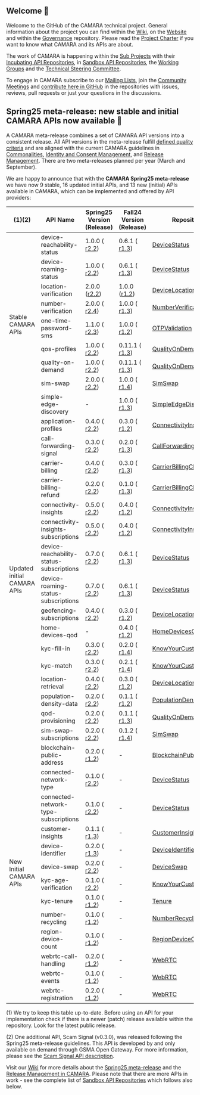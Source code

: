 ## Welcome 👋

Welcome to the GitHub of the CAMARA technical project. General information about the project you can find within the [Wiki](https://lf-camaraproject.atlassian.net/wiki/x/AgDe), on the [Website](https://camaraproject.org) and within the [Governance](https://github.com/camaraproject/Governance) repository. Please read the [Project Charter](https://github.com/camaraproject/Governance/blob/main/ProjectCharter.md) if you want to know what CAMARA and its APIs are about.

The work of CAMARA is happening within the [Sub Projects](https://lf-camaraproject.atlassian.net/wiki/x/NQ7e) with their [Incubating API Repositories](https://github.com/search?q=topic%3Aincubating-api-repository+org%3Acamaraproject&type=Repositories), in [Sandbox API Repositories](https://github.com/search?q=topic%3Asandbox-api-repository+org%3Acamaraproject&type=Repositories),
the [Working Groups](https://github.com/search?q=topic%3Aworkinggroup+org%3Acamaraproject&type=Repositories) and the [Technical Steering Committee](https://wiki.camaraproject.org/display/CAM/Technical+Steering+Committee).

To engage in CAMARA subscribe to our [Mailing Lists](https://lists.camaraproject.org/g/all/subgroups), join the [Community Meetings](https://zoom-lfx.platform.linuxfoundation.org/meetings/telcoapi?view=week) and
[contribute here in GitHub](https://github.com/camaraproject/Governance/blob/main/CONTRIBUTING.md) in the repositories with issues, reviews, pull requests or just your questions in the discussions.

## Spring25 meta-release: new stable and initial CAMARA APIs now available 🚀

A CAMARA meta-release combines a set of CAMARA API versions into a consistent release. All API versions in the meta-release fulfill [defined quality criteria](https://github.com/camaraproject/ReleaseManagement/blob/main/documentation/API-Readiness-Checklist.md) and are aligned with the current CAMARA guidelines in [Commonalities](https://github.com/camaraproject/Commonalities), [Identity and Consent Management](https://github.com/camaraproject/IdentityAndConsentManagement), and [Release Management](https://github.com/camaraproject/ReleaseManagement). There are two meta-releases planned per year (March and September).

We are happy to announce that with the **CAMARA Spring25 meta-release** we have now 9 stable, 16 updated initial APIs, and 13 new (initial) APIs available in CAMARA, which can be implemented and offered by API providers:

<table>
    <thead>
        <tr>
            <th>(1)(2)</th>
            <th>API Name</th>
            <th>Spring25<br>Version (Release)</th>
            <th>Fall24<br>Version (Release)</th>
            <th>Repository</th>
        </tr>
    </thead>
    <tbody>
        <tr>
            <td rowspan=9>Stable<br>CAMARA APIs</td>
            <td>device-reachability-status</td>
            <td>1.0.0 ( <a href="https://github.com/camaraproject/DeviceStatus/releases/tag/r2.2">r2.2</a>)</td>
            <td>0.6.1 ( <a href="https://github.com/camaraproject/DeviceStatus/releases/tag/r1.3">r1.3</a>)</td>
            <td><a href="https://github.com/camaraproject/DeviceStatus">DeviceStatus</a></td>
        </tr>
        <tr>
            <td>device-roaming-status</td>
            <td>1.0.0 ( <a href="https://github.com/camaraproject/DeviceStatus/releases/tag/r2.2">r2.2</a>)</td>
            <td>0.6.1 ( <a href="https://github.com/camaraproject/DeviceStatus/releases/tag/r1.3">r1.3</a>)</td>
            <td><a href="https://github.com/camaraproject/DeviceStatus">DeviceStatus</a></td>
        </tr>
        <tr>
            <td>location-verification</td>
            <td>2.0.0 (<a href="https://github.com/camaraproject/DeviceLocation/releases/tag/r2.2">r2.2</a>)</td>
            <td>1.0.0 (<a href="https://github.com/camaraproject/DeviceLocation/releases/tag/r1.2">r1.2</a>)</td>
            <td><a href="https://github.com/camaraproject/DeviceLocation">DeviceLocation</a></td>
        </tr>
        <tr>
            <td>number-verification</td>
            <td>2.0.0 ( <a href="https://github.com/camaraproject/NumberVerification/releases/tag/r2.4">r2.4</a>)</td>
            <td>1.0.0 ( <a href="https://github.com/camaraproject/NumberVerification/releases/tag/r1.3">r1.3</a>)</td>
            <td><a href="https://github.com/camaraproject/NumberVerification">NumberVerification</a></td>
        </tr>
        <tr>
            <td>one-time-password-sms</td>
            <td>1.1.0 ( <a href="https://github.com/camaraproject/OTPValidation/releases/tag/r2.3">r2.3</a>)</td>
            <td>1.0.0 ( <a href="https://github.com/camaraproject/OTPValidation/releases/tag/r1.2">r1.2</a>)</td>
            <td><a href="https://github.com/camaraproject/OTPValidation">OTPValidation</a></td>
        </tr>
        <tr>
            <td>qos-profiles</td>
            <td>1.0.0 ( <a href="https://github.com/camaraproject/QualityOnDemand/releases/tag/r2.2">r2.2</a>)</td>
            <td>0.11.1 ( <a href="https://github.com/camaraproject/QualityOnDemand/releases/tag/r1.3">r1.3</a>)</td>
            <td><a href="https://github.com/camaraproject/QualityOnDemand">QualityOnDemand</a></td>
        </tr>
        <tr>
            <td>quality-on-demand</td>
            <td>1.0.0 ( <a href="https://github.com/camaraproject/QualityOnDemand/releases/tag/r2.2">r2.2</a>)</td>
            <td>0.11.1 ( <a href="https://github.com/camaraproject/QualityOnDemand/releases/tag/r1.3">r1.3</a>)</td>
            <td><a href="https://github.com/camaraproject/QualityOnDemand">QualityOnDemand</a></td>
        </tr>
        <tr>
            <td>sim-swap</td>
            <td>2.0.0 ( <a href="https://github.com/camaraproject/SimSwap/releases/tag/r2.2">r2.2</a>)</td>
            <td>1.0.0 ( <a href="https://github.com/camaraproject/SimSwap/releases/tag/r1.4">r1.4</a>)</td>
            <td><a href="https://github.com/camaraproject/SimSwap">SimSwap</a></td>
        </tr>
        <tr>
            <td>simple-edge-discovery</td>
            <td>-</td>
            <td>1.0.0 ( <a href="https://github.com/camaraproject/SimpleEdgeDiscovery/releases/tag/r1.3">r1.3</a>)</td>
            <td><a href="https://github.com/camaraproject/SimpleEdgeDiscovery">SimpleEdgeDiscovery</a></td>
        </tr>
        <tr>
            <td rowspan=16>Updated initial<br>CAMARA APIs</td>
            <td>application-profiles</td>
            <td>0.4.0 ( <a href="https://github.com/camaraproject/ConnectivityInsights/releases/tag/r2.2">r2.2</a>)</td>
            <td>0.3.0 ( <a href="https://github.com/camaraproject/ConnectivityInsights/releases/tag/r1.2">r1.2</a>)</td>
            <td><a href="https://github.com/camaraproject/ConnectivityInsights">ConnectivityInsights</a></td>
        </tr>
        <tr>
            <td>call-forwarding-signal</td>
            <td>0.3.0 ( <a href="https://github.com/camaraproject/CallForwardingSignal/releases/tag/r2.2">r2.2</a>)</td>
            <td>0.2.0 ( <a href="https://github.com/camaraproject/CallForwardingSignal/releases/tag/r1.3">r1.3</a>)</td>
            <td><a href="https://github.com/camaraproject/CallForwardingSignal">CallForwardingSignal</a></td>
        </tr>
        <tr>
            <td>carrier-billing</td>
            <td>0.4.0 ( <a href="https://github.com/camaraproject/CarrierBillingCheckOut/releases/tag/r2.2">r2.2</a>)</td>
            <td>0.3.0 ( <a href="https://github.com/camaraproject/CarrierBillingCheckOut/releases/tag/r1.3">r1.3</a>)</td>
            <td><a href="https://github.com/camaraproject/CarrierBillingCheckOut">CarrierBillingCheckOut</a></td>
        </tr>
        <tr>
            <td>carrier-billing-refund</td>
            <td>0.2.0 ( <a href="https://github.com/camaraproject/CarrierBillingCheckOut/releases/tag/r2.2">r2.2</a>)</td>
            <td>0.1.0 ( <a href="https://github.com/camaraproject/CarrierBillingCheckOut/releases/tag/r1.3">r1.3</a>)</td>
            <td><a href="https://github.com/camaraproject/CarrierBillingCheckOut">CarrierBillingCheckOut</a></td>
        </tr>
        <tr>
            <td>connectivity-insights</td>
            <td>0.5.0 ( <a href="https://github.com/camaraproject/ConnectivityInsights/releases/tag/r2.2">r2.2</a>)</td>
            <td>0.4.0 ( <a href="https://github.com/camaraproject/ConnectivityInsights/releases/tag/r1.2">r1.2</a>)</td>
            <td><a href="https://github.com/camaraproject/ConnectivityInsights">ConnectivityInsights</a></td>
        </tr>
        <tr>
            <td>connectivity-insights-subscriptions</td>
            <td>0.5.0 ( <a href="https://github.com/camaraproject/ConnectivityInsights/releases/tag/r2.2">r2.2</a>)</td>
            <td>0.4.0 ( <a href="https://github.com/camaraproject/ConnectivityInsights/releases/tag/r1.2">r1.2</a>)</td>
            <td><a href="https://github.com/camaraproject/ConnectivityInsights">ConnectivityInsights</a></td>
        </tr>
        <tr>
            <td>device-reachability-status-subscriptions</td>
            <td>0.7.0 ( <a href="https://github.com/camaraproject/DeviceStatus/releases/tag/r2.2">r2.2</a>)</td>
            <td>0.6.1 ( <a href="https://github.com/camaraproject/DeviceStatus/releases/tag/r1.3">r1.3</a>)</td>
            <td><a href="https://github.com/camaraproject/DeviceStatus">DeviceStatus</a></td>
        </tr>
        <tr>
            <td>device-roaming-status-subscriptions</td>
            <td>0.7.0 ( <a href="https://github.com/camaraproject/DeviceStatus/releases/tag/r1.3">r2.2</a>)</td>
            <td>0.6.1 ( <a href="https://github.com/camaraproject/DeviceStatus/releases/tag/r1.3">r1.3</a>)</td>
            <td><a href="https://github.com/camaraproject/DeviceStatus">DeviceStatus</a></td>
        </tr>
        <tr>
            <td>geofencing-subscriptions</td>
            <td>0.4.0 ( <a href="https://github.com/camaraproject/DeviceLocation/releases/tag/r2.2">r2.2</a>)</td>
            <td>0.3.0 ( <a href="https://github.com/camaraproject/DeviceLocation/releases/tag/r1.2">r1.2</a>)</td>
            <td><a href="https://github.com/camaraproject/DeviceLocation ">DeviceLocation</a></td>
        </tr>
        <tr>
            <td>home-devices-qod</td>
            <td>-</td>
            <td>0.4.0 ( <a href="https://github.com/camaraproject/HomeDevicesQoD/releases/tag/r1.2">r1.2</a>)</td>
            <td><a href="https://github.com/camaraproject/HomeDevicesQoD">HomeDevicesQoD</a></td>
        </tr>
        <tr>
            <td>kyc-fill-in</td>
            <td>0.3.0 ( <a href="https://github.com/camaraproject/KnowYourCustomer/releases/tag/r2.2">r2.2</a>)</td>
            <td>0.2.0 ( <a href="https://github.com/camaraproject/KnowYourCustomer/releases/tag/r1.4">r1.4</a>)</td>
            <td><a href="https://github.com/camaraproject/KnowYourCustomer">KnowYourCustomer</a></td>
        </tr>
        <tr>
            <td>kyc-match</td>
            <td>0.3.0 ( <a href="https://github.com/camaraproject/KnowYourCustomer/releases/tag/r2.2">r2.2</a>)</td>
            <td>0.2.1 ( <a href="https://github.com/camaraproject/KnowYourCustomer/releases/tag/r1.4">r1.4</a>)</td>
            <td><a href="https://github.com/camaraproject/KnowYourCustomer">KnowYourCustomer</a></td>
        </tr>
        <tr>
            <td>location-retrieval</td>
            <td>0.4.0 ( <a href="https://github.com/camaraproject/DeviceLocation/releases/tag/r2.2">r2.2</a>)</td>
            <td>0.3.0 ( <a href="https://github.com/camaraproject/DeviceLocation/releases/tag/r1.2">r1.2</a>)</td>
            <td><a href="https://github.com/camaraproject/DeviceLocation">DeviceLocation</a></td>
        </tr>
        <tr>
            <td>population-density-data</td>
            <td>0.2.0 ( <a href="https://github.com/camaraproject/PopulationDensityData/releases/tag/r2.2">r2.2</a>)</td>
            <td>0.1.1 ( <a href="https://github.com/camaraproject/PopulationDensityData/releases/tag/r1.2">r1.2</a>)</td>
            <td><a href="https://github.com/camaraproject/PopulationDensityData">PopulationDensityData</a></td>
        </tr>
        <tr>
            <td>qod-provisioning</td>
            <td>0.2.0 ( <a href="https://github.com/camaraproject/QualityOnDemand/releases/tag/r2.2">r2.2</a>)</td>
            <td>0.1.1 ( <a href="https://github.com/camaraproject/QualityOnDemand/releases/tag/r1.3">r1.3</a>)</td>
            <td><a href="https://github.com/camaraproject/QualityOnDemand">QualityOnDemand</a></td>
        </tr>
        <tr>
            <td>sim-swap-subscriptions</td>
            <td>0.2.0 ( <a href="https://github.com/camaraproject/SimSwap/releases/tag/r2.2">r2.2</a>)</td>
            <td>0.1.2 ( <a href="https://github.com/camaraproject/SimSwap/releases/tag/r1.4">r1.4</a>)</td>
            <td><a href="https://github.com/camaraproject/SimSwap">SimSwap </a></td>
        </tr>
        <tr>
            <td rowspan=13>New Initial<br>CAMARA APIs</td>
            <td>blockchain-public-address</td>
            <td>0.2.0 ( <a href="https://github.com/camaraproject/BlockchainPublicAddress/releases/tag/r1.2">r1.2</a>)</td>
            <td>-</td>
            <td><a href="https://github.com/camaraproject/BlockchainPublicAddress">BlockchainPublicAddress</a></td>
        </tr>
        <tr>
            <td>connected-network-type</td>
            <td>0.1.0 ( <a href="https://github.com/camaraproject/DeviceStatus/releases/tag/r2.2">r2.2</a>)</td>
            <td>-</td>
            <td><a href="https://github.com/camaraproject/DeviceStatus">DeviceStatus</a></td>
        </tr>
        <tr>
            <td>connected-network-type-subscriptions</td>
            <td>0.1.0 ( <a href="https://github.com/camaraproject/DeviceStatus/releases/tag/r2.2">r2.2</a>)</td>
            <td>-</td>
            <td><a href="https://github.com/camaraproject/DeviceStatus">DeviceStatus</a></td>
        </tr>
        <tr>
            <td>customer-insights</td>
            <td>0.1.1 ( <a href="https://github.com/camaraproject/CustomerInsights/releases/tag/r1.3">r1.3</a>)</td>
            <td>-</td>
            <td><a href="https://github.com/camaraproject/CustomerInsights">CustomerInsights</a></td>
        </tr>
        <tr>
            <td>device-identifier</td>
            <td>0.2.0 ( <a href="https://github.com/camaraproject/DeviceIdentifier/releases/tag/r1.3">r1.3</a>)</td>
            <td>-</td>
            <td><a href="https://github.com/camaraproject/DeviceIdentifier">DeviceIdentifier</a></td>
        </tr>
        <tr>
            <td>device-swap</td>
            <td>0.2.0 ( <a href="https://github.com/camaraproject/DeviceSwap/releases/tag/r2.2">r2.2</a>)</td>
            <td>-</td>
            <td><a href="https://github.com/camaraproject/DeviceSwap">DeviceSwap</a></td>
        </tr>
        <tr>
            <td>kyc-age-verification</td>
            <td>0.1.0 ( <a href="https://github.com/camaraproject/KnowYourCustomer/releases/tag/r2.2">r2.2</a>)</td>
            <td>-</td>
            <td><a href="https://github.com/camaraproject/KnowYourCustomer">KnowYourCustomer</a></td>
        </tr>
        <tr>
            <td>kyc-tenure</td>
            <td>0.1.0 ( <a href="https://github.com/camaraproject/Tenure/releases/tag/r1.2">r1.2</a>)</td>
            <td>-</td>
            <td><a href="https://github.com/camaraproject/Tenure">Tenure</a></td>
        </tr>
        <tr>
            <td>number-recycling</td>
            <td>0.1.0 ( <a href="https://github.com/camaraproject/NumberRecycling/releases/tag/r1.2">r1.2</a>)</td>
            <td>-</td>
            <td><a href="https://github.com/camaraproject/NumberRecycling">NumberRecycling</a></td>
        </tr>
        <tr>
            <td>region-device-count</td>
            <td>0.1.0 ( <a href="https://github.com/camaraproject/RegionDeviceCount/releases/tag/r1.2">r1.2</a>)</td>
            <td>-</td>
            <td><a href="https://github.com/camaraproject/RegionDeviceCount">RegionDeviceCount</a></td>
        </tr>
        <tr>
            <td>webrtc-call-handling</td>
            <td>0.2.0 ( <a href="https://github.com/camaraproject/WebRTC/releases/tag/r1.2">r1.2</a>)</td>
            <td>-</td>
            <td><a href="https://github.com/camaraproject/WebRTC">WebRTC</a></td>
        </tr>
        <tr>
            <td>webrtc-events</td>
            <td>0.1.0 ( <a href="https://github.com/camaraproject/WebRTC/releases/tag/r1.2">r1.2</a>)</td>
            <td>-</td>
            <td><a href="https://github.com/camaraproject/WebRTC">WebRTC</a></td>
        </tr>
        <tr>
            <td>webrtc-registration</td>
            <td>0.2.0 ( <a href="https://github.com/camaraproject/WebRTC/releases/tag/r1.2">r1.2</a>)</td>
            <td>-</td>
            <td><a href="https://github.com/camaraproject/WebRTC">WebRTC</a></td>
        </tr>
    </tbody>
</table>

(1) We try to keep this table up-to-date. Before using an API for your implementation check if there is a newer (patch) release available within the repository. Look for the latest public release.

(2) One additional API, Scam Signal (v0.3.0), was released following the Spring25 meta-release guidelines. This API is developed by and only available on demand through GSMA Open Gateway. For more information, please see the [Scam Signal API description](https://www.gsma.com/solutions-and-impact/gsma-open-gateway/gsma-open-gateway-api-descriptions/).

Visit our [Wiki](https://lf-camaraproject.atlassian.net/wiki/spaces/CAM/overview?mode=global) for more details about the [Spring25 meta-release](https://lf-camaraproject.atlassian.net/wiki/x/US7e) and the [Release Management in CAMARA](https://lf-camaraproject.atlassian.net/wiki/x/US7e). Please note that there are more APIs in work - see the complete list of [Sandbox API Repositories](https://github.com/search?q=topic%3Asandbox-api-repository+org%3Acamaraproject&type=Repositories) which follows also below.
